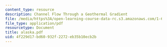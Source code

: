 ```yaml
---
content_type: resource
description: Channel Flow Through a Geothermal Gradient
file: /media/https%3A/open-learning-course-data-rc.s3.amazonaws.com/1-63-advanced-fluid-dynamics-of-the-environment-fall-2002/4f229d17bd60932f2272eb35b10ecb2b_alaska.pdf
file_type: application/pdf
resourcetype: Document
title: alaska.pdf
uid: 4f229d17-bd60-932f-2272-eb35b10ecb2b
---
```

